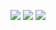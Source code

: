 <img src="https://img.shields.io/badge/Android-3DDC84?style=flat-square&logo=Android&logoColor=white"/> <img src="https://img.shields.io/badge/Expo-3DDC84?style=flat-square&logo=Expo&logoColor=white"/> <img src="https://img.shields.io/badge/javascript-3DDC84?style=flat-square&logo=javascript&logoColor=white"/>

